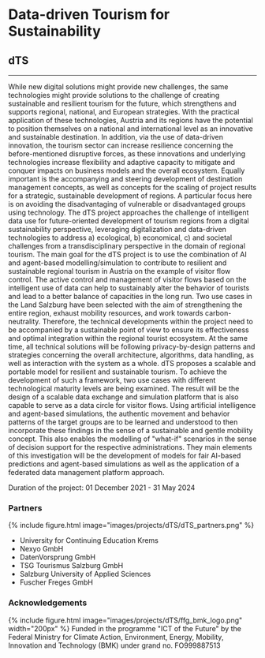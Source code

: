 # Data-driven Tourism for Sustainability
## dTS

---
While new digital solutions might provide new challenges, the same technologies might provide solutions to the challenge of creating sustainable and resilient tourism for the future, which strengthens and supports regional, national, and European strategies. With the practical application of these technologies, Austria and its regions have the potential to position themselves on a national and international level as an innovative and sustainable destination. In addition, via the use of data-driven innovation, the tourism sector can increase resilience concerning the before-mentioned disruptive forces, as these innovations and underlying technologies increase flexibility and adaptive capacity to mitigate and conquer impacts on business models and the overall ecosystem. Equally important is the accompanying and steering development of destination management concepts, as well as concepts for the scaling of project results for a strategic, sustainable development of regions. A particular focus here is on avoiding the disadvantaging of vulnerable or disadvantaged groups using technology. The dTS project approaches the challenge of intelligent data use for future-oriented development of tourism regions from a digital sustainability perspective, leveraging digitalization and data-driven technologies to address a) ecological, b) economical, c) and societal challenges from a transdisciplinary perspective in the domain of regional tourism. The main goal for the dTS project is to use the combination of AI and agent-based modelling/simulation to contribute to resilient and sustainable regional tourism in Austria on the example of visitor flow control. The active control and management of visitor flows based on the intelligent use of data can help to sustainably alter the behavior of tourists and lead to a better balance of capacities in the long run. Two use cases in the Land Salzburg have been selected with the aim of strengthening the entire region, exhaust mobility resources, and work towards carbon-neutrality. Therefore, the technical developments within the project need to be accompanied by a sustainable point of view to ensure its effectiveness and optimal integration within the regional tourist ecosystem. At the same time, all technical solutions will be following privacy-by-design patterns and strategies concerning the overall architecture, algorithms, data handling, as well as interaction with the system as a whole. dTS proposes a scalable and portable model for resilient and sustainable tourism. To achieve the development of such a framework, two use cases with different technological maturity levels are being examined. The result will be the design of a scalable data exchange and simulation platform that is also capable to serve as a data circle for visitor flows. Using artificial intelligence and agent-based simulations, the authentic movement and behavior patterns of the target groups are to be learned and understood to then incorporate these findings in the sense of a sustainable and gentle mobility concept. This also enables the modelling of "what-if" scenarios in the sense of decision support for the respective administrations. They main elements of this investigation will be the development of models for fair AI-based predictions and agent-based simulations as well as the application of a federated data management platform approach.

Duration of the project: 01 December 2021 - 31 May 2024


### Partners
{%
  include figure.html
  image="images/projects/dTS/dTS_partners.png"
%}

* University for Continuing Education Krems
* Nexyo GmbH
* DatenVorsprung GmbH
* TSG Tourismus Salzburg GmbH
* Salzburg University of Applied Sciences
* Fuscher Freges GmbH

### Acknowledgements
{%
  include figure.html
  image="images/projects/dTS/ffg_bmk_logo.png"
  width="200px"
%}
Funded in the programme "ICT of the Future" by the Federal Ministry for Climate Action, Environment, Energy, Mobility, Innovation and Technology (BMK) under grand no. FO999887513

